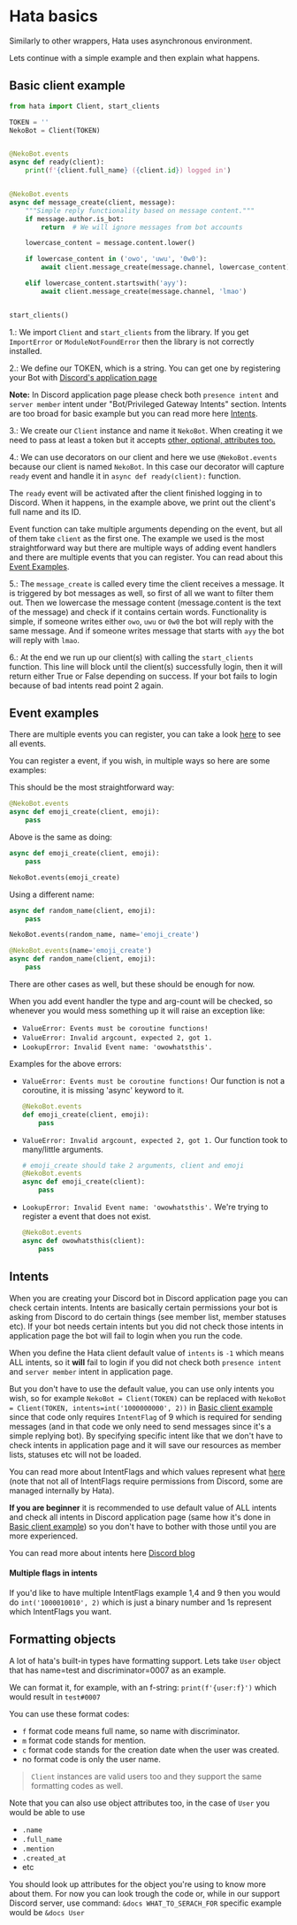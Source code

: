 # Hata basics

Similarly to other wrappers, Hata uses asynchronous environment.

Lets continue with a simple example and then explain what happens.

## Basic client example

```py
from hata import Client, start_clients

TOKEN = ''
NekoBot = Client(TOKEN)


@NekoBot.events
async def ready(client):
    print(f'{client.full_name} ({client.id}) logged in')


@NekoBot.events
async def message_create(client, message):
    """Simple reply functionality based on message content."""
    if message.author.is_bot:
        return  # We will ignore messages from bot accounts

    lowercase_content = message.content.lower()

    if lowercase_content in ('owo', 'uwu', '0w0'):
        await client.message_create(message.channel, lowercase_content)

    elif lowercase_content.startswith('ayy'):
        await client.message_create(message.channel, 'lmao')


start_clients()

```

1.: We import `Client` and `start_clients` from the library.
If you get `ImportError` or `ModuleNotFoundError` then the library is not correctly installed.

2.: We define our TOKEN, which is a string.
You can get one by registering your Bot with [Discord's application page](https://discordapp.com/developers/applications)

**Note:** In Discord application page please check both `presence intent` and `server member` intent under 
"Bot/Privileged Gateway Intents" section. Intents are too broad for basic example but you can read more here [Intents](#Intents).

3.: We create our `Client` instance and name it `NekoBot`. 
When creating it we need to pass at least a token but it accepts [other, optional, attributes too.](https://huyanematsu.pythonanywhere.com/docs/hata/discord/client/Client)

4.: We can use decorators on our client and here we use `@NekoBot.events` because our client is  named `NekoBot`.
In this case our decorator will capture `ready` event and handle it in `async def ready(client):` function.

The `ready` event will be activated after the client finished logging in to Discord.
When it happens, in the example above, we print out the client's full name and its ID.

Event function can take multiple arguments depending on the event, but all of them take `client` as the first one.
The example we used is the most straightforward way but there are multiple ways of adding event handlers and there
are multiple events that you can register. You can read about this [Event Examples](#Event-examples).

5.: The `message_create` is called every time the client receives a message.
It is triggered by bot messages as well, so first of all we want to filter them out.
Then we lowercase the message content (message.content is the text of the message) and check if it contains certain words.
Functionality is simple, if someone writes either `owo`, `uwu` or `0w0` the bot will reply with the same message.
And if someone writes message that starts with `ayy` the bot will reply with `lmao`.

6.: At the end we run up our client(s) with calling the `start_clients` function.
This line will block until the client(s) successfully login, then it will return either True or False depending on success.
If your bot fails to login because of bad intents read point 2 again.

## Event examples

There are multiple events you can register,
you can take a look [here](https://huyanematsu.pythonanywhere.com/docs/hata/discord/parsers/EventDescriptor) to see all events.

You can register a event,  if you wish, in multiple ways so here are some examples:

This should be the most straightforward way:
```py
@NekoBot.events
async def emoji_create(client, emoji):
    pass
```

Above is the same as doing:

```py
async def emoji_create(client, emoji):
    pass

NekoBot.events(emoji_create)
```

Using a different name:

```py
async def random_name(client, emoji):
    pass

NekoBot.events(random_name, name='emoji_create')
```


```py
@NekoBot.events(name='emoji_create')
async def random_name(client, emoji):
    pass
```

There are other cases as well, but these should be enough for now.

When you add event handler the type and arg-count will be checked, so whenever you
would mess something up it will raise an exception like:

- `ValueError: Events must be coroutine functions!`
- `ValueError: Invalid argcount, expected 2, got 1.`
- `LookupError: Invalid Event name: 'owowhatsthis'.`

Examples for the above errors:

- `ValueError: Events must be coroutine functions!`
   Our function is not a coroutine, it is missing 'async' keyword to it.
    ```py
    @NekoBot.events
    def emoji_create(client, emoji):
        pass
    ```

- `ValueError: Invalid argcount, expected 2, got 1.`
   Our function took to many/little arguments.
    ```py
    # emoji_create should take 2 arguments, client and emoji
    @NekoBot.events
    async def emoji_create(client):
        pass
    ```

- `LookupError: Invalid Event name: 'owowhatsthis'.`
   We're trying to register a event that does not exist.
    ```py
    @NekoBot.events
    async def owowhatsthis(client):
        pass
    ```

## Intents

When you are creating your Discord bot in Discord application page you can check certain intents.
Intents are basically certain permissions your bot is asking from Discord to do certain things (see member list, member
statuses etc). If your bot needs certain intents but you did not check those intents in application page
the bot will fail to login when you run the code.

When you define the Hata client default value of `intents` is `-1` which means ALL intents, so it **will** fail to
login if you did not check both `presence intent` and `server member` intent in application page.

But you don't have to use the default value, you can use only intents you wish, so for example 
`NekoBot = Client(TOKEN)` can be replaced with `NekoBot = Client(TOKEN, intents=int('1000000000', 2))`
in [Basic client example](#Basic-client-example) since that code only requires `IntentFlag` of 9 which is required for 
sending messages (and in that code we only need to send messages since it's a simple replying bot).
By specifying specific intent like that we don't have to check intents in application page and it will save our
resources as member lists, statuses etc will not be loaded.

You can read more about IntentFlags and which values represent what [here](https://huyanematsu.pythonanywhere.com/docs/hata/discord/parsers/IntentFlag)
(note that not all of IntentFlags require permissions from Discord, some are managed internally by Hata).

**If you are beginner** it is recommended to use default value of ALL intents and check all intents in Discord application
page (same how it's done in [Basic client example](#Basic-client-example)) so you don't have to bother with those
until you are more experienced.

You can read more about intents here [Discord blog](https://support.discord.com/hc/en-us/articles/360040720412)

#### Multiple flags in intents

If you'd like to have multiple IntentFlags example 1,4 and 9 then you would do `int('1000010010', 2)` which is just
a binary number and 1s represent which IntentFlags you want. 

## Formatting objects

A lot of hata's built-in types have formatting support.
Lets take `User` object that has name=test and discriminator=0007 as an example.

We can format it, for example, with an f-string: `print(f'{user:f}')`
which would result in `test#0007`

You can use these format codes:
- `f` format code means full name, so name with discriminator.
- `m` format code stands for mention.
- `c` format code stands for the creation date when the user was created.
- no format code is only the user name.

> `Client` instances are valid users too and they support the same formatting codes as well.

Note that you can also use object attributes too, in the case of `User` you would be able to use

- `.name`
- `.full_name`
- `.mention`
- `.created_at`
- etc

You should look up attributes for the object you're using to know more about them.
For now you can look trough the code or, while in our support Discord server, use command:
`&docs WHAT_TO_SERACH_FOR` specific example would be `&docs User`